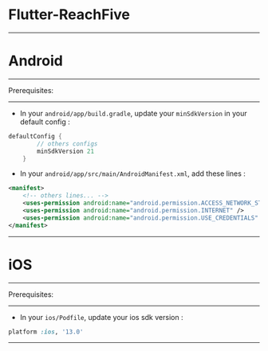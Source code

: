 # Flutter-ReachFive

---

# Android

---

Prerequisites:

---

- In your `android/app/build.gradle`, update your `minSdkVersion` in your default config :

```gradle
defaultConfig {
        // others configs
        minSdkVersion 21
    }
```

- In your `android/app/src/main/AndroidManifest.xml`, add these lines :

```xml
<manifest>
    <!-- others lines... -->
    <uses-permission android:name="android.permission.ACCESS_NETWORK_STATE"/>
    <uses-permission android:name="android.permission.INTERNET" />
    <uses-permission android:name="android.permission.USE_CREDENTIALS" />
</manifest>
```

---

# iOS

---

Prerequisites:

---

- In your `ios/Podfile`, update your ios sdk version :

```rb
platform :ios, '13.0'
```

---
